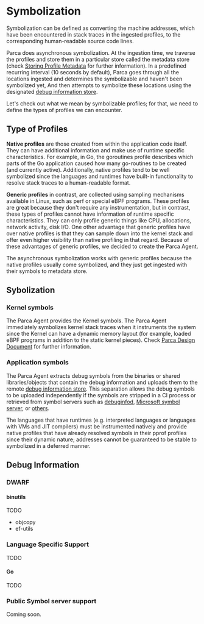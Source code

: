 # Symbolization

Symbolization can be defined as converting the machine addresses, which have been encountered in stack traces in the ingested profiles, to the corresponding human-readable source code lines.

Parca does asynchronous symbolization. At the ingestion time, we traverse the profiles and store them in a particular store called the metadata store (check [Storing Profile Metadata](https://parca.dev/docs/storage#storing-profile-metadata) for further information). In a predefined recurring interval (10 seconds by default), Parca goes through all the locations ingested and determines the symbolizable and haven't been symbolized yet, And then attempts to symbolize these locations using the designated [debug information store](https://parca.dev/docs/storage#storing-debug-information).

Let's check out what we mean by symbolizable profiles; for that, we need to define the types of profiles we can encounter.

## Type of Profiles

**Native profiles** are those created from within the application code itself. They can have additional information and make use of runtime specific characteristics. For example, in Go, the goroutines profile describes which parts of the Go application caused how many go-routines to be created (and currently active). Additionally, native profiles tend to be well symbolized since the languages and runtimes have built-in functionality to resolve stack traces to a human-readable format.

**Generic profiles** in contrast, are collected using sampling mechanisms available in Linux, such as perf or special eBPF programs. These profiles are great because they don't require any instrumentation, but in contrast, these types of profiles cannot have information of runtime specific characteristics. They can only profile generic things like CPU, allocations, network activity, disk I/O. One other advantage that generic profiles have over native profiles is that they can sample down into the kernel stack and offer even higher visibility than native profiling in that regard. Because of these advantages of generic profiles, we decided to create the Parca Agent.

The asynchronous symbolization works with generic profiles because the native profiles usually come symbolized, and they just get ingested with their symbols to metadata store.

## Sybolization

### Kernel symbols

The Parca Agent provides the Kernel symbols. The Parca Agent immediately symbolizes kernel stack traces when it instruments the system since the Kernel can have a dynamic memory layout (for example, loaded eBPF programs in addition to the static kernel pieces). Check [Parca Design Document](https://parca.dev/docs/parca-agent-design#kernel-symbols) for further information.

### Application symbols

The Parca Agent extracts debug symbols from the binaries or shared libraries/objects that contain the debug information and uploads them to the remote [debug information store](https://parca.dev/docs/storage#storing-debug-information). This separation allows the debug symbols to be uploaded independently if the symbols are stripped in a CI process or retrieved from symbol servers such as [debuginfod](https://sourceware.org/elfutils/Debuginfod.html), [Microsoft symbol server](https://docs.microsoft.com/en-us/windows-hardware/drivers/debugger/microsoft-public-symbols), or [others](https://getsentry.github.io/symbolicator/).

The languages that have runtimes (e.g. interpreted languages or languages with VMs and JIT compilers) must be instrumented natively and provide native profiles that have already resolved symbols in their pprof profiles since their dynamic nature; addresses cannot be guaranteed to be stable to symbolized in a deferred manner.

## Debug Information

### DWARF

#### binutils
 TODO
- objcopy
- ef-utils

### Language Specific Support
 TODO

#### Go
 TODO

### Public Symbol server support

Coming soon.
